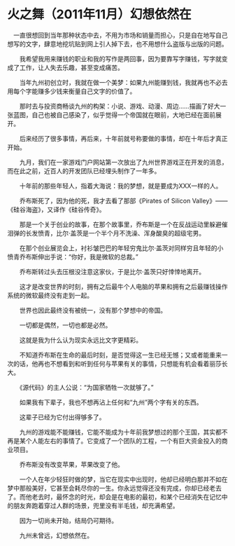 # 火之舞（2011年11月）幻想依然在

　一直很想回到当年那种状态中去，不用为市场和销量而担心，只是自在地写自己想写的文字，肆意地挖坑贴到网上引人掉下去，也不用想什么盗版与出版的问题。

　　我希望我用来赚钱的职业和我的写作是两回事，因为要靠写字赚钱，写字就变成了工作，让人失去乐趣，甚至变成痛苦。

　　当年九州初创立时，我就在做一个美梦：如果九州能赚到钱，我就再也不必去用每个字能赚多少钱来衡量自己文字的价值了。

　　那时去与投资商畅谈九州的构架：小说、游戏、动漫、周边……描画了好大一张蓝图，自己也被自己感染了，似乎觉得一个帝国就在眼前，大地已经在面前展开。

　　后来经历了很多事情，再后来，十年前就号称要做的事情，却在十年后才真正开始。

　　九月，我们在一家游戏门户网站第一次放出了九州世界游戏正在开发的消息，而在此之前，近百人的开发团队已经埋头制作了一年多。

　　十年前的那些年轻人，指着大海说：我的梦想，就是要成为XXX一样的人。

　　乔布斯死了，因为他的死，我才去看了那部《Pirates of Silicon Valley》——《硅谷海盗》，又译作《硅谷传奇》。

　　那是一个关于创业的故事，在那个故事里，乔布斯是一个在反战运动里躲避催泪弹的长发愤青，比尔·盖茨是一个半个月不洗澡、浑身酸臭的超级宅男。

　　在那个创业展览会上，衬衫皱巴巴的年轻穷鬼比尔·盖茨对同样穷且年轻的小愤青乔布斯伸出手说：“你好，我是微软的总裁。”

　　乔布斯转过头去压根没注意这家伙，于是比尔·盖茨只好悻悻地离开。

　　这才是改变世界的时刻，拥有之后最牛个人电脑的苹果和拥有之后最赚钱操作系统的微软最终没有走到一起。

　　世界也因此最终没有被统一，没有那个梦想中的帝国。

　　一切都是偶然，一切也都是必然。

　　这就是我为什么认为现实永远比文字更精彩。

　　不知道乔布斯在生命的最后时刻，是否觉得这一生已经无憾；又或者能重来一次的话，他再也不想看到和听到任何与苹果有关的事情，只想能有机会看着丽莎长大。

　　《源代码》的主人公说：“为国家牺牲一次就够了。”

　　如果我有下辈子，我也不想再沾上任何和“九州”两个字有关的东西。

　　这辈子已经为它付出得够多了。

　　九州的游戏能不能赚钱，它能不能成为十年前我梦想过的那个王国，其实都不再是某个人能左右的事情了。它变成了一个团队的工程，一个有巨大资金投入的商业项目。

　　乔布斯没有改变苹果，苹果改变了他。

　　一个人在年少轻狂时做的梦，当它在现实中出现时，他却已经明白那并不如在梦中那般美好，它甚至会耗尽你的一生。你永远觉得还没有完成，你却已经老去了。而他老去时，最怀念的时光，却会是在电影的最初，和某个已经消失在记忆中的朋友奔跑着穿过人群的场景，兜里没有半毛钱，却充满希望。

　　因为一切尚未开始，结局仍可期待。

　　九州未曾远，幻想依然在。
